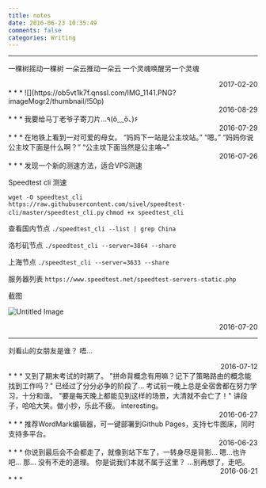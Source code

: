 ```yaml
---
title: notes
date: 2016-06-23 10:35:49
comments: false
categories: Writing
---
```


* * *
一棵树摇动一棵树
一朵云推动一朵云
一个灵魂唤醒另一个灵魂
<div align = right>2017-02-20</div>
* * *
![](https://ob5vt1k7f.qnssl.com/IMG_1141.PNG?imageMogr2/thumbnail/!50p)
<div align = right>2016-08-29</div>
* * *
我要给马丁老爷子寄刀片...٩(ŏ﹏ŏ、)۶
<div align = right>2016-07-29</div>
* * *
在地铁上看到一对可爱的母女。
“妈妈下一站是公主坟站。”
“嗯。”
“妈妈你说公主坟下面是什么啊？”
“公主坟下面当然是公主咯~”
<div align = right>2016-07-26</div>
* * *
发现一个新的测速方法，适合VPS测速

Speedtest cli 测速

`wget -O speedtest_cli https://raw.githubusercontent.com/sivel/speedtest-cli/master/speedtest_cli.py`
`chmod +x speedtest_cli` 

查看国内节点
`./speedtest_cli --list | grep China`

洛杉矶节点 
`./speedtest_cli --server=3864 --share`

上海节点 
`./speedtest_cli --server=3633 --share`

服务器列表
`https://www.speedtest.net/speedtest-servers-static.php`

截图

![Untitled Image](https://ob5vt1k7f.qnssl.com/5495426634.png)

<div align = right>2016-07-20</div>

* * *
刘看山的女朋友是谁？
唔…
<div align = right>2016-07-12</div>
* * *
又到了期末考试的时期了。
"拼命背概念有用嘛？记下了策略路由的概念能找到工作吗？"
已经过了分分必争的阶段了...
考试前一晚上总是全宿舍都在努力学习，十分和谐。
"要是每天晚上都能见到这样的场景，大清就不会亡了！"
讲段子，哈哈大笑。做小抄，乐此不疲。
interesting。
<div align = right>2016-06-27</div>
* * *
推荐WordMark编辑器，可一键部署到Github Pages，支持七牛图床，同时支持多平台。
<div align = right>2016-06-23</div>
* * *
你说到最后会不会都走了，就像到站下车了，一转身尽是背影…
嗯…也许吧…
那…
没有不走的道理。
你是说我们本就不属于这里？
…别再想了，走吧。
<div align = right>2016-06-21</div>
* * *
